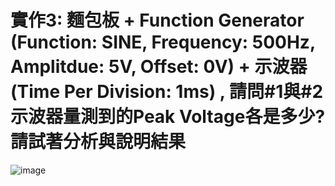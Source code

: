 # 實作3: 麵包板 + Function Generator (Function: SINE, Frequency: 500Hz, Amplitdue: 5V, Offset: 0V) + 示波器 (Time Per Division: 1ms) , 請問#1與#2示波器量測到的Peak Voltage各是多少? 請試著分析與說明結果

![image](https://github.com/Grace-TA/eCircuitLab2024/assets/89304181/fbe0aa45-fc89-4bc9-914c-0352f868c4f4)
